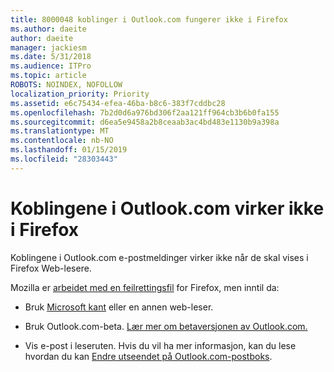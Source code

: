 ```yaml
---
title: 8000048 koblinger i Outlook.com fungerer ikke i Firefox
ms.author: daeite
author: daeite
manager: jackiesm
ms.date: 5/31/2018
ms.audience: ITPro
ms.topic: article
ROBOTS: NOINDEX, NOFOLLOW
localization_priority: Priority
ms.assetid: e6c75434-efea-46ba-b8c6-383f7cddbc28
ms.openlocfilehash: 7b2d0d6a976bd306f2aa121ff964cb3b6b0fa155
ms.sourcegitcommit: d6ea5e9458a2b8ceaab3ac4bd483e1130b9a398a
ms.translationtype: MT
ms.contentlocale: nb-NO
ms.lasthandoff: 01/15/2019
ms.locfileid: "28303443"
---
```

# <a name="links-in-outlookcom-dont-work-in-firefox"></a>Koblingene i Outlook.com virker ikke i Firefox

Koblingene i Outlook.com e-postmeldinger virker ikke når de skal vises i Firefox Web-lesere.
  
Mozilla er [arbeidet med en feilrettingsfil](https://go.microsoft.com/fwlink/p/?linkid=2001502&amp;clcid=0x409) for Firefox, men inntil da: 
  
- Bruk [Microsoft kant](https://go.microsoft.com/fwlink/p/?linkid=2001503&amp;clcid=0x409) eller en annen web-leser. 
    
- Bruk Outlook.com-beta. [Lær mer om betaversjonen av Outlook.com.](https://go.microsoft.com/fwlink/p/?linkid=874356&amp;clcid=0x409)
    
- Vis e-post i leseruten. Hvis du vil ha mer informasjon, kan du lese hvordan du kan [Endre utseendet på Outlook.com-postboks](https://go.microsoft.com/fwlink/p/?linkid=2001401&amp;clcid=0x409).
    

